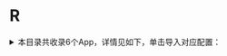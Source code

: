 # R
<details>
<summary>
本目录共收录6个App，详情见如下，单击导入对应配置：
</summary>

- [reddit](https://quantumult.app/x/open-app/add-resource?remote-resource=%7B%22rewrite_remote%22%3A%20%5B%22https%3A%2F%2Fraw.githubusercontent.com%2Fzirawell%2FR-Store%2Fmain%2FRule%2FQuanX%2FAdblock%2FApp%2FR%2Freddit%2Frewrite%2Freddit.conf%2C%20tag%3Dreddit%22%5D%7D)
- [rouman5](https://quantumult.app/x/open-app/add-resource?remote-resource=%7B%22filter_remote%22%3A%20%5B%22https%3A%2F%2Fraw.githubusercontent.com%2Fzirawell%2FR-Store%2Fmain%2FRule%2FQuanX%2FAdblock%2FApp%2FR%2Frouman5%2Ffilter%2Frouman5.list%2C%20tag%3Drouman5%22%5D%7D)
- [人人视频](https://quantumult.app/x/open-app/add-resource?remote-resource=%7B%22rewrite_remote%22%3A%20%5B%22https%3A%2F%2Fraw.githubusercontent.com%2Fzirawell%2FR-Store%2Fmain%2FRule%2FQuanX%2FAdblock%2FApp%2FR%2F%E4%BA%BA%E4%BA%BA%E8%A7%86%E9%A2%91%2Frewrite%2Frrtv.conf%2C%20tag%3D%E4%BA%BA%E4%BA%BA%E8%A7%86%E9%A2%91%22%5D%7D)
- [人民日报](https://quantumult.app/x/open-app/add-resource?remote-resource=%7B%22rewrite_remote%22%3A%20%5B%22https%3A%2F%2Fraw.githubusercontent.com%2Fzirawell%2FR-Store%2Fmain%2FRule%2FQuanX%2FAdblock%2FApp%2FR%2F%E4%BA%BA%E6%B0%91%E6%97%A5%E6%8A%A5%2Frewrite%2Fpeopleapp.conf%2C%20tag%3D%E4%BA%BA%E6%B0%91%E6%97%A5%E6%8A%A5%22%5D%7D)
- [日淘任意门](https://quantumult.app/x/open-app/add-resource?remote-resource=%7B%22rewrite_remote%22%3A%20%5B%22https%3A%2F%2Fraw.githubusercontent.com%2Fzirawell%2FR-Store%2Fmain%2FRule%2FQuanX%2FAdblock%2FApp%2FR%2F%E6%97%A5%E6%B7%98%E4%BB%BB%E6%84%8F%E9%97%A8%2Frewrite%2Fmeruki.conf%2C%20tag%3D%E6%97%A5%E6%B7%98%E4%BB%BB%E6%84%8F%E9%97%A8%22%5D%7D)
- [瑞幸咖啡](https://quantumult.app/x/open-app/add-resource?remote-resource=%7B%22rewrite_remote%22%3A%20%5B%22https%3A%2F%2Fraw.githubusercontent.com%2Fzirawell%2FR-Store%2Fmain%2FRule%2FQuanX%2FAdblock%2FApp%2FR%2F%E7%91%9E%E5%B9%B8%E5%92%96%E5%95%A1%2Frewrite%2Flkcoffee.conf%2C%20tag%3D%E7%91%9E%E5%B9%B8%E5%92%96%E5%95%A1%22%5D%7D)

</details>